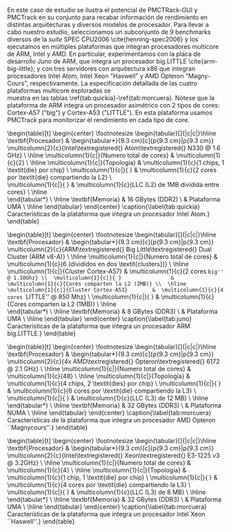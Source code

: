 
En este caso de estudio se ilustra el potencial de PMCTRack-GUI y PMCTrack en su conjunto para recabar información de rendimiento en distintas arquitecturas y diversos modelos de procesador. Para llevar a cabo nuestro estudio, seleccionamos un subconjunto de 9 benchmarks diversos de la _suite_ SPEC CPU2006 \cite{henning-spec2006} y los ejecutamos en múltiples plataformas que integran procesadores multicore de ARM, Intel y AMD. En particular, experimentamos con la placa de desarrollo Juno de ARM, que integra un procesador big.LITTLE \cite{arm-big-little}; y con tres servidores con arquitectura x86 que integran procesadores Intel Atom, Intel Xeon "Haswell" y AMD Opteron "Magny-Cours", respectivamente. La especificación detallada de las cuatro plataformas multicore exploradas se  
muestra en las tablas \ref{tab:quickia}-\ref{tab:morcuera}. Nótese que la plataforma de ARM integra un procesador asimétrico con 2 tipos de cores: Cortex-A57 ("big") y Cortex-A53 ("LITTLE"). En esta plataforma usamos PMCTrack para monitorizar el rendimiento en cada tipo de core.

<!--
http://ark.intel.com/products/35641/Intel-Atom-Processor-330-1M-Cache-1_60-GHz-533-MHz-FSB
-->

\begin{table}[t]
\begin{center}
\footnotesize
\begin{tabular}[]{|c|c|}\hline
\textbf{Procesador}           &
\begin{tabular*}{9.3 cm}[c]{p{9.3 cm}|p{9.3 cm}}
\multicolumn{2}{c}{Intel\textregistered{} Atom\textregistered{} N330 @ 1.6 GHz}       \\ \hline
\multicolumn{1}{c|}{Numero total de cores}        &   \multicolumn{1}{c}{2} \\ \hline
\multicolumn{1}{c|}{Topología}        &  \multicolumn{1}{c}{1 chips, 1 \textit{die} por chip} \\ 
\multicolumn{1}{c|}{ }                &  \multicolumn{1}{c}{2 cores por \textit{die} compartiendo la L2} \\       
\multicolumn{1}{c|}{ }                &  \multicolumn{1}{c}{LLC (L2) de 1MB dividida entre cores}       \\ \hline  
\end{tabular*} \\ \hline
\textbf{Memoria}    & 16 GBytes  (DDR2)                                   \\
             				 &   Plataforma UMA                              \\ \hline
\end{tabular}
\end{center}
\caption{\label{tab:quickia} Características de la plataforma que integra un procesador Intel Atom.}
\end{table}


<!--
http://www.arm.com/products/tools/development-boards/versatile-express/juno-arm-development-platform.php
-->

\begin{table}[t]
\begin{center}
\footnotesize
\begin{tabular}[]{|c|c|}\hline
\textbf{Procesador}           &
\begin{tabular*}{9.3 cm}[c]{p{9.3 cm}|p{9.3 cm}}
\multicolumn{2}{c}{ARM\textregistered{} Big Little\textregistered{} Dual Cluster (ARM v8-A)}       \\ \hline
\multicolumn{1}{c|}{Numero total de cores}        &   \multicolumn{1}{c}{6 (divididos en dos \textit{clusters})} \\ \hline
\multicolumn{1}{c|}{Cluster Cortex-A57}        &  \multicolumn{1}{c}{2 cores ``big'' @ 1.10Ghz} \\ 
\multicolumn{1}{c|}{ }                &  \multicolumn{1}{c}{Cores comparten la L2 (2MB)} \\  \hline       
\multicolumn{1}{c|}{Cluster Cortex-A53}        &  \multicolumn{1}{c}{4 cores ``LITTLE'' @ 850 Mhz} \\ 
\multicolumn{1}{c|}{ }                &  \multicolumn{1}{c}{Cores comparten la L2 (1MB)} \\  \hline  
\end{tabular*} \\ \hline
\textbf{Memoria}    & 8 GBytes  (DDR3)                                   \\
             				 &   Plataforma UMA                              \\ \hline
\end{tabular}
\end{center}
\caption{\label{tab:juno} Características de la plataforma que integra un procesador ARM big.LITTLE.}
\end{table}


<!--
http://products.amd.com/en-us/OpteronCPUDetail.aspx?id=644&f1=&f2=&f3=Yes&f4=&f5=&f6=&f7=&f8=&f9=&f10=&f11=&
-->

\begin{table}[t]
\begin{center}
\footnotesize
\begin{tabular}[]{|c|c|}\hline
\textbf{Procesador}           &
\begin{tabular*}{9.3 cm}[c]{p{9.3 cm}|p{9.3 cm}}
\multicolumn{2}{c}{4x AMD\textregistered{} Opteron\textregistered{} 6172 @ 2.1 GHz}       \\ \hline
\multicolumn{1}{c|}{Numero total de cores}        &   \multicolumn{1}{c}{48} \\ \hline
\multicolumn{1}{c|}{Topología}        &  \multicolumn{1}{c}{4 chips, 2 \textit{dies} por chip} \\ 
\multicolumn{1}{c|}{ }                &  \multicolumn{1}{c}{6 cores por \textit{die} compartiendo la L3} \\       
\multicolumn{1}{c|}{ }                &  \multicolumn{1}{c}{LLC (L3) de 12 MB}       \\ \hline  
\end{tabular*} \\ \hline
\textbf{Memoria}    & 32 GBytes  (DDR3)                                   \\
             				 &   Plataforma NUMA                              \\ \hline
\end{tabular}
\end{center}
\caption{\label{tab:morcuera} Características de la plataforma que integra un procesador AMD Opteron ``Magnycours''.}
\end{table}

<!--
http://ark.intel.com/products/75461/Intel-Xeon-Processor-E3-1225-v3-8M-Cache-3_20-GHz
-->	


\begin{table}[t]
\begin{center}
\footnotesize
\begin{tabular}[]{|c|c|}\hline
\textbf{Procesador}           &
\begin{tabular*}{9.3 cm}[c]{p{9.3 cm}|p{9.3 cm}}
\multicolumn{2}{c}{Intel\textregistered{} Xeon\textregistered{} E3-1225 v3 @ 3.2GHz}       \\ \hline
\multicolumn{1}{c|}{Numero total de cores}        &   \multicolumn{1}{c}{4} \\ \hline
\multicolumn{1}{c|}{Topología}        &  \multicolumn{1}{c}{1 chip, 1 \textit{die} por chip} \\ 
\multicolumn{1}{c|}{ }                &  \multicolumn{1}{c}{4 cores por \textit{die} compartiendo la L3} \\       
\multicolumn{1}{c|}{ }                &  \multicolumn{1}{c}{LLC (L3) de 8 MB}       \\ \hline  
\end{tabular*} \\ \hline
\textbf{Memoria}    & 32 GBytes  (DDR3)                                   \\
             				 &   Plataforma UMA                              \\ \hline
\end{tabular}
\end{center}
\caption{\label{tab:morcuera} Características de la plataforma que integra un procesador Intel Xeon ``Haswell''.}
\end{table}







<!--
\begin{table}[t]
\footnotesize
\vspace{-0.5cm}
\begin{center}
\begin{tabular}[]{|c|c|}\hline
\textbf{Server Model}       & Dell PowerEdge 2950 \\ \hline
\textbf{Processor}           &
\begin{tabular*}{9.8 cm}[c]{p{9.5 cm}|p{9.5 cm}}
\multicolumn{2}{c}{2 x Quad-Core Intel\textregistered{} Xeon\textregistered{} X5365 CPU @ 3.0GHz}                         
\\ \hline
\multicolumn{1}{c|}{Total cores}        &   \multicolumn{1}{c}{8} \\ \hline
\multicolumn{1}{c|}{Topology}        &  \multicolumn{1}{c}{2 chips, 2 physical packages per chip} \\ 
\multicolumn{1}{c|}{ }                   &  \multicolumn{1}{c}{2 cores per physical package sharing an L2 cache}      \\ \hline  
\multicolumn{1}{c|}{L1 cache}        &  \multicolumn{1}{c}{32KB+32KB (data+instruction), private } \\  \hline
\multicolumn{1}{c|}{L2 cache}    &  \multicolumn{1}{c}{4MB shared (unified), shared} \\ % 
\end{tabular*}
\\ \hline
\textbf{Memory}    & 8 GBytes  (4x2GB)                                   \\
							 & 	DDR2-667MHz SDRAM		\\
             				 &   UMA architecture                              \\ \hline
\textbf{DVFS capabilities}                & 4 DVFS Levels  \\                                           
													   & 2000MHz, 2333MHz,  2667MHz and 3000MHz \\                                           
				                   					   & Cores in the same physical package share DVFS domain                \\ \hline
\end{tabular}
\end{center}
\caption{\label{tab:octavia} Main features of the Intel-8 target platform.}
\end{table}

-->